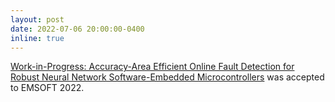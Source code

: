 ```yaml
---
layout: post
date: 2022-07-06 20:00:00-0400
inline: true
---
```


<u>Work-in-Progress: Accuracy-Area Efficient Online Fault Detection for Robust Neural Network Software-Embedded Microcontrollers</u> was accepted to EMSOFT 2022.